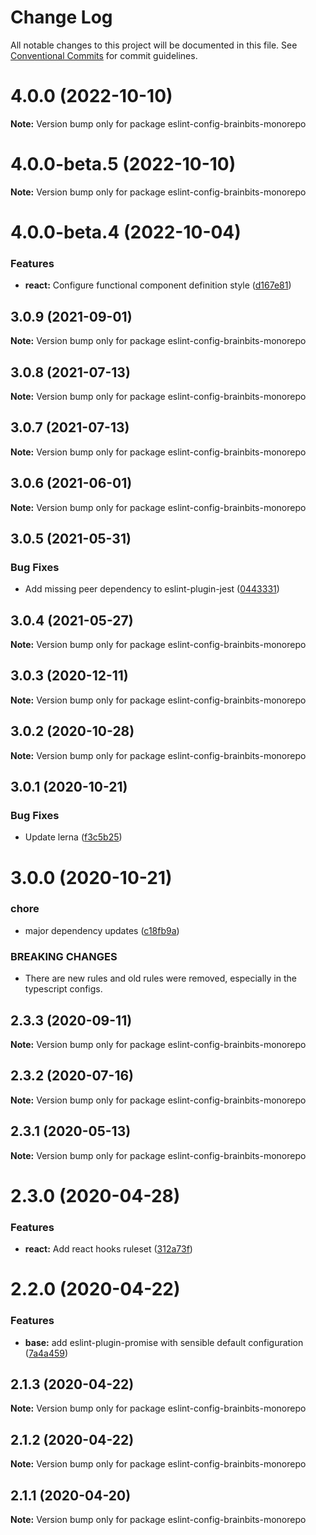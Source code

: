 # Change Log

All notable changes to this project will be documented in this file.
See [Conventional Commits](https://conventionalcommits.org) for commit guidelines.

# 4.0.0 (2022-10-10)

**Note:** Version bump only for package eslint-config-brainbits-monorepo





# 4.0.0-beta.5 (2022-10-10)

**Note:** Version bump only for package eslint-config-brainbits-monorepo





# 4.0.0-beta.4 (2022-10-04)


### Features

* **react:** Configure functional component definition style ([d167e81](https://github.com/brainbits/eslint-config-brainbits/commit/d167e81b04f14dafac47c2087e16ce60ad3a2a62))





## 3.0.9 (2021-09-01)

**Note:** Version bump only for package eslint-config-brainbits-monorepo





## 3.0.8 (2021-07-13)

**Note:** Version bump only for package eslint-config-brainbits-monorepo





## 3.0.7 (2021-07-13)

**Note:** Version bump only for package eslint-config-brainbits-monorepo





## 3.0.6 (2021-06-01)

**Note:** Version bump only for package eslint-config-brainbits-monorepo





## 3.0.5 (2021-05-31)


### Bug Fixes

* Add missing peer dependency to eslint-plugin-jest ([0443331](https://github.com/brainbits/eslint-config-brainbits/commit/0443331145e725022703e0dd94f01f2ec1ee787e))





## 3.0.4 (2021-05-27)

**Note:** Version bump only for package eslint-config-brainbits-monorepo





## 3.0.3 (2020-12-11)

**Note:** Version bump only for package eslint-config-brainbits-monorepo





## 3.0.2 (2020-10-28)

**Note:** Version bump only for package eslint-config-brainbits-monorepo





## 3.0.1 (2020-10-21)


### Bug Fixes

* Update lerna ([f3c5b25](https://github.com/brainbits/eslint-config-brainbits/commit/f3c5b2595ba8b1c33182447860750e60a2d7e964))





# 3.0.0 (2020-10-21)


### chore

* major dependency updates ([c18fb9a](https://github.com/brainbits/eslint-config-brainbits/commit/c18fb9a79b4e47b6623c3e3e077fa3c867a80f14))


### BREAKING CHANGES

* There are new rules and old rules were removed, especially in the typescript configs.





## 2.3.3 (2020-09-11)

**Note:** Version bump only for package eslint-config-brainbits-monorepo





## 2.3.2 (2020-07-16)

**Note:** Version bump only for package eslint-config-brainbits-monorepo





## 2.3.1 (2020-05-13)

**Note:** Version bump only for package eslint-config-brainbits-monorepo





# 2.3.0 (2020-04-28)


### Features

* **react:** Add react hooks ruleset ([312a73f](https://github.com/brainbits/eslint-config-brainbits/commit/312a73f16e3ed6e650c119abdcb0280d37944576))





# 2.2.0 (2020-04-22)


### Features

* **base:** add eslint-plugin-promise with sensible default configuration ([7a4a459](https://github.com/brainbits/eslint-config-brainbits/commit/7a4a4592bf670da067dacc0ec0f99b8b4d365f6c))





## 2.1.3 (2020-04-22)

**Note:** Version bump only for package eslint-config-brainbits-monorepo





## 2.1.2 (2020-04-22)

**Note:** Version bump only for package eslint-config-brainbits-monorepo





## 2.1.1 (2020-04-20)

**Note:** Version bump only for package eslint-config-brainbits-monorepo
